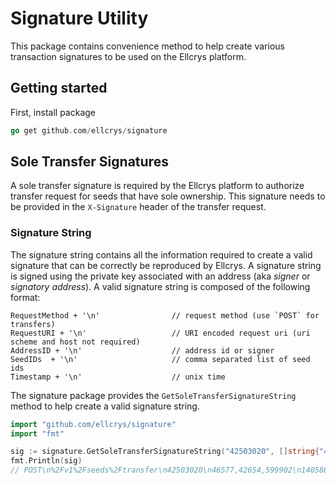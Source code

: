 # Signature Utility

This package contains convenience method to help create various
transaction signatures to be used on the Ellcrys platform.

## Getting started

First, install package

```go
go get github.com/ellcrys/signature
```

## Sole Transfer Signatures

A sole transfer signature is required by the Ellcrys platform to
authorize transfer request for seeds that have sole ownership. This signature
needs to be provided in the `X-Signature` header of the transfer request.

### Signature String

The signature string contains all the information required to create a valid signature
that can be correctly be reproduced by Ellcrys. A signature string is signed using the private key
associated with an address (aka *signer* or *signatory address*). A valid signature string is composed of the following format: 

```text
RequestMethod + '\n'   				// request method (use `POST` for transfers)
RequestURI + '\n'      				// URI encoded request uri (uri scheme and host not required)
AddressID + '\n'			        // address id or signer 
SeedIDs  + '\n'     		 		// comma separated list of seed ids
Timestamp + '\n' 					// unix time
```

The signature package provides the `GetSoleTransferSignatureString` method to help create a valid signature string.

```go
import "github.com/ellcrys/signature"
import "fmt"

sig := signature.GetSoleTransferSignatureString("42503020", []string{"46577,42654,599902"}, 1405882889)
fmt.Println(sig)    
// POST\n%2Fv1%2Fseeds%2Ftransfer\n42503020\n46577,42654,599902\n1405882889
```



